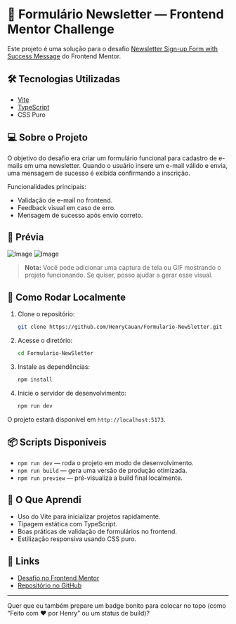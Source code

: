 
# 📩 Formulário Newsletter — Frontend Mentor Challenge

Este projeto é uma solução para o desafio [Newsletter Sign-up Form with Success Message](https://www.frontendmentor.io/challenges/newsletter-signup-form-with-success-message-3FC1AZbNrv) do Frontend Mentor.

## 🛠 Tecnologias Utilizadas

* [Vite](https://vitejs.dev/)
* [TypeScript](https://www.typescriptlang.org/)
* CSS Puro

## 💻 Sobre o Projeto

O objetivo do desafio era criar um formulário funcional para cadastro de e-mails em uma newsletter. Quando o usuário insere um e-mail válido e envia, uma mensagem de sucesso é exibida confirmando a inscrição.

Funcionalidades principais:

* Validação de e-mail no frontend.
* Feedback visual em caso de erro.
* Mensagem de sucesso após envio correto.

## 📸 Prévia

![Image](https://github.com/user-attachments/assets/b524000c-7ae1-4413-a5f9-199295364645)
![Image](https://github.com/user-attachments/assets/f56e534a-0d3e-4088-95d1-d2807227209d)

> **Nota:** Você pode adicionar uma captura de tela ou GIF mostrando o projeto funcionando. Se quiser, posso ajudar a gerar esse visual.

## 🚀 Como Rodar Localmente

1. Clone o repositório:

   ```bash
   git clone https://github.com/HenryCauan/Formulario-NewSletter.git
   ```

2. Acesse o diretório:

   ```bash
   cd Formulario-NewSletter
   ```

3. Instale as dependências:

   ```bash
   npm install
   ```

4. Inicie o servidor de desenvolvimento:

   ```bash
   npm run dev
   ```

O projeto estará disponível em `http://localhost:5173`.

## 📦 Scripts Disponíveis

* `npm run dev` — roda o projeto em modo de desenvolvimento.
* `npm run build` — gera uma versão de produção otimizada.
* `npm run preview` — pré-visualiza a build final localmente.

## 🌟 O Que Aprendi

* Uso do Vite para inicializar projetos rapidamente.
* Tipagem estática com TypeScript.
* Boas práticas de validação de formulários no frontend.
* Estilização responsiva usando CSS puro.

## 🔗 Links

* [Desafio no Frontend Mentor](https://www.frontendmentor.io/challenges/newsletter-signup-form-with-success-message-3FC1AZbNrv)
* [Repositório no GitHub](https://github.com/HenryCauan/Formulario-NewSletter)

---

Quer que eu também prepare um badge bonito para colocar no topo (como “Feito com ❤️ por Henry” ou um status de build)?
